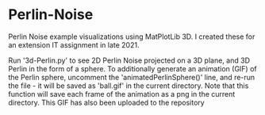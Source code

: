 # Perlin-Noise
Perlin Noise example visualizations using MatPlotLib 3D. I created these for an extension IT assignment in late 2021.

Run '3d-Perlin.py' to see 2D Perlin Noise projected on a 3D plane, and 3D Perlin in the form of a sphere. To additionally generate an animation (GIF) of the Perlin sphere, uncomment the 'animatedPerlinSphere()' line, and re-run the file - it will be saved as 'ball.gif' in the current directory. Note that this function will save each frame of the animation as a png in the current directory. This GIF has also been uploaded to the repository
